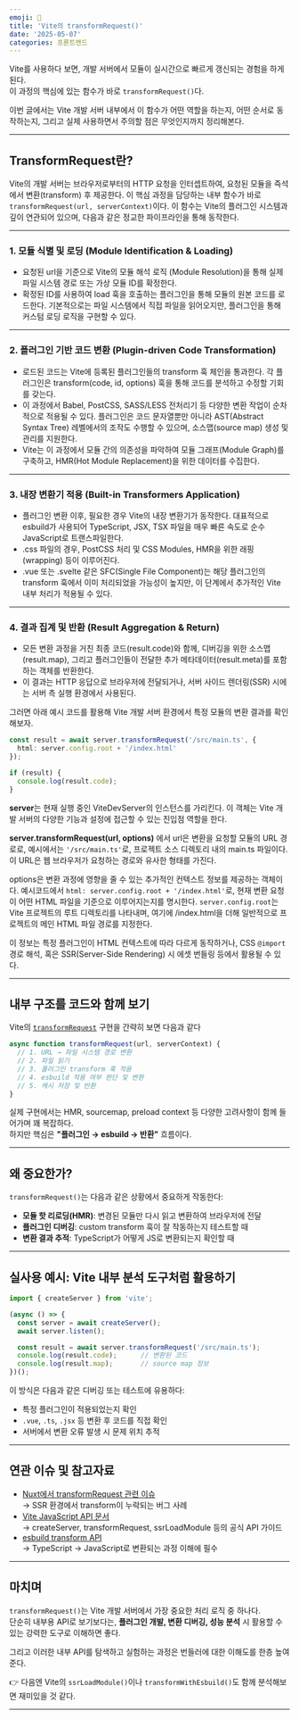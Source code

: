 ```yaml
---
emoji: 🧪
title: 'Vite의 transformRequest()'
date: '2025-05-07'
categories: 프론트엔드
---
```


Vite를 사용하다 보면, 개발 서버에서 모듈이 실시간으로 빠르게 갱신되는 경험을 하게 된다.  
이 과정의 핵심에 있는 함수가 바로 `transformRequest()`다.

이번 글에서는 Vite 개발 서버 내부에서 이 함수가 어떤 역할을 하는지, 어떤 순서로 동작하는지, 그리고 실제 사용하면서 주의할 점은 무엇인지까지 정리해본다.

---

## TransformRequest란?

Vite의 개발 서버는 브라우저로부터의 HTTP 요청을 인터셉트하여, 요청된 모듈을 즉석에서 변환(transform) 후 제공한다. 이 핵심 과정을 담당하는 내부 함수가 바로 `transformRequest(url, serverContext)`이다. 이 함수는 Vite의 플러그인 시스템과 깊이 연관되어 있으며, 다음과 같은 정교한 파이프라인을 통해 동작한다.

---

### 1. 모듈 식별 및 로딩 (Module Identification & Loading)
- 요청된 url을 기준으로 Vite의 모듈 해석 로직 (Module Resolution)을 통해 실제 파일 시스템 경로 또는 가상 모듈 ID를 확정한다.
- 확정된 ID를 사용하여 load 훅을 호출하는 플러그인을 통해 모듈의 원본 코드를 로드한다. 기본적으로는 파일 시스템에서 직접 파일을 읽어오지만, 플러그인을 통해 커스텀 로딩 로직을 구현할 수 있다.

---

### 2. 플러그인 기반 코드 변환 (Plugin-driven Code Transformation)
- 로드된 코드는 Vite에 등록된 플러그인들의 transform 훅 체인을 통과한다. 각 플러그인은 transform(code, id, options) 훅을 통해 코드를 분석하고 수정할 기회를 갖는다.
- 이 과정에서 Babel, PostCSS, SASS/LESS 전처리기 등 다양한 변환 작업이 순차적으로 적용될 수 있다. 플러그인은 코드 문자열뿐만 아니라 AST(Abstract Syntax Tree) 레벨에서의 조작도 수행할 수 있으며, 소스맵(source map) 생성 및 관리를 지원한다.
- Vite는 이 과정에서 모듈 간의 의존성을 파악하여 모듈 그래프(Module Graph)를 구축하고, HMR(Hot Module Replacement)을 위한 데이터를 수집한다.

---

### 3. 내장 변환기 적용 (Built-in Transformers Application)
- 플러그인 변환 이후, 필요한 경우 Vite의 내장 변환기가 동작한다. 대표적으로 esbuild가 사용되어 TypeScript, JSX, TSX 파일을 매우 빠른 속도로 순수 JavaScript로 트랜스파일한다.
- .css 파일의 경우, PostCSS 처리 및 CSS Modules, HMR을 위한 래핑(wrapping) 등이 이루어진다.
- .vue 또는 .svelte 같은 SFC(Single File Component)는 해당 플러그인의 transform 훅에서 이미 처리되었을 가능성이 높지만, 이 단계에서 추가적인 Vite 내부 처리가 적용될 수 있다.

---

### 4. 결과 집계 및 반환 (Result Aggregation & Return)
- 모든 변환 과정을 거친 최종 코드(result.code)와 함께, 디버깅을 위한 소스맵(result.map), 그리고 플러그인들이 전달한 추가 메타데이터(result.meta)를 포함하는 객체를 반환한다.
- 이 결과는 HTTP 응답으로 브라우저에 전달되거나, 서버 사이드 렌더링(SSR) 시에는 서버 측 실행 환경에서 사용된다.


그러면 아래 예시 코드를 활용해 Vite 개발 서버 환경에서 특정 모듈의 변환 결과를 확인해보자.

```ts
const result = await server.transformRequest('/src/main.ts', {
  html: server.config.root + '/index.html'
});

if (result) {
  console.log(result.code);
}
```

**server**는 현재 실행 중인 ViteDevServer의 인스턴스를 가리킨다. 이 객체는 Vite 개발 서버의 다양한 기능과 설정에 접근할 수 있는 진입점 역할을 한다.

**server.transformRequest(url, options)** 에서 url은 변환을 요청할 모듈의 URL 경로로, 예시에서는 `'/src/main.ts'`로, 프로젝트 소스 디렉토리 내의 main.ts 파일이다. 이 URL은 웹 브라우저가 요청하는 경로와 유사한 형태를 가진다.

options은 변환 과정에 영향을 줄 수 있는 추가적인 컨텍스트 정보를 제공하는 객체이다. 예시코드에서 `html: server.config.root + '/index.html'`로, 현재 변환 요청이 어떤 HTML 파일을 기준으로 이루어지는지를 명시한다. `server.config.root`는 Vite 프로젝트의 루트 디렉토리를 나타내며, 여기에 /index.html을 더해 일반적으로 프로젝트의 메인 HTML 파일 경로를 지정한다. 

이 정보는 특정 플러그인이 HTML 컨텍스트에 따라 다르게 동작하거나, CSS `@import` 경로 해석, 혹은 SSR(Server-Side Rendering) 시 에셋 번들링 등에서 활용될 수 있다.

---

## 내부 구조를 코드와 함께 보기

Vite의 [`transformRequest`](https://github.com/vitejs/vite/blob/main/packages/vite/src/node/server/transformRequest.ts) 구현을 간략히 보면 다음과 같다

```ts
async function transformRequest(url, serverContext) {
  // 1. URL → 파일 시스템 경로 변환
  // 2. 파일 읽기
  // 3. 플러그인 transform 훅 적용
  // 4. esbuild 적용 여부 판단 및 변환
  // 5. 캐시 저장 및 반환
}
```

실제 구현에서는 HMR, sourcemap, preload context 등 다양한 고려사항이 함께 들어가며 꽤 복잡하다.  
하지만 핵심은 **"플러그인 → esbuild → 반환"** 흐름이다.

---

## 왜 중요한가?

`transformRequest()`는 다음과 같은 상황에서 중요하게 작동한다:

- **모듈 핫 리로딩(HMR)**: 변경된 모듈만 다시 읽고 변환하여 브라우저에 전달
- **플러그인 디버깅**: custom transform 훅이 잘 작동하는지 테스트할 때
- **변환 결과 추적**: TypeScript가 어떻게 JS로 변환되는지 확인할 때

---

## 실사용 예시: Vite 내부 분석 도구처럼 활용하기

```ts
import { createServer } from 'vite';

(async () => {
  const server = await createServer();
  await server.listen();

  const result = await server.transformRequest('/src/main.ts');
  console.log(result.code);      // 변환된 코드
  console.log(result.map);       // source map 정보
})();
```

이 방식은 다음과 같은 디버깅 또는 테스트에 유용하다:

- 특정 플러그인이 적용되었는지 확인
- `.vue`, `.ts`, `.jsx` 등 변환 후 코드를 직접 확인
- 서버에서 변환 오류 발생 시 문제 위치 추적

---

## 연관 이슈 및 참고자료

- [Nuxt에서 transformRequest 관련 이슈](https://github.com/vitejs/vite/issues/4898)  
  → SSR 환경에서 transform이 누락되는 버그 사례
- [Vite JavaScript API 문서](https://vite.dev/guide/api-javascript)  
  → createServer, transformRequest, ssrLoadModule 등의 공식 API 가이드
- [esbuild transform API](https://esbuild.github.io/api/#transform)  
  → TypeScript → JavaScript로 변환되는 과정 이해에 필수

---

## 마치며

`transformRequest()`는 Vite 개발 서버에서 가장 중요한 처리 로직 중 하나다.  
단순히 내부용 API로 보기보다는, **플러그인 개발, 변환 디버깅, 성능 분석** 시 활용할 수 있는 강력한 도구로 이해하면 좋다.

그리고 이러한 내부 API를 탐색하고 실험하는 과정은 번들러에 대한 이해도를 한층 높여준다.

👉 다음엔 Vite의 `ssrLoadModule()`이나 `transformWithEsbuild()`도 함께 분석해보면 재미있을 것 같다.

---

```toc
```
